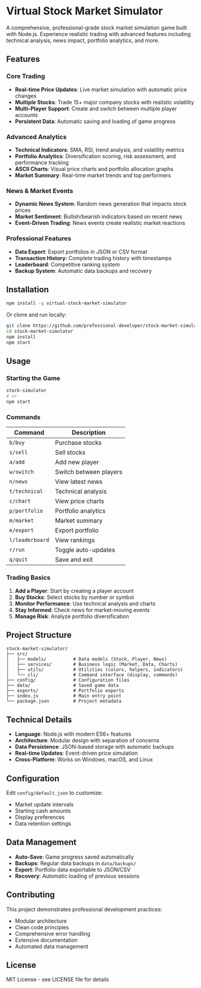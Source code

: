 # Virtual Stock Market Simulator


A comprehensive, professional-grade stock market simulation game built with Node.js. Experience realistic trading with advanced features including technical analysis, news impact, portfolio analytics, and more.

## Features

### Core Trading
- **Real-time Price Updates**: Live market simulation with automatic price changes
- **Multiple Stocks**: Trade 15+ major company stocks with realistic volatility
- **Multi-Player Support**: Create and switch between multiple player accounts
- **Persistent Data**: Automatic saving and loading of game progress

### Advanced Analytics
- **Technical Indicators**: SMA, RSI, trend analysis, and volatility metrics
- **Portfolio Analytics**: Diversification scoring, risk assessment, and performance tracking
- **ASCII Charts**: Visual price charts and portfolio allocation graphs
- **Market Summary**: Real-time market trends and top performers

### News & Market Events
- **Dynamic News System**: Random news generation that impacts stock prices
- **Market Sentiment**: Bullish/bearish indicators based on recent news
- **Event-Driven Trading**: News events create realistic market reactions

### Professional Features
- **Data Export**: Export portfolios in JSON or CSV format
- **Transaction History**: Complete trading history with timestamps
- **Leaderboard**: Competitive ranking system
- **Backup System**: Automatic data backups and recovery

## Installation

```bash
npm install -g virtual-stock-market-simulator
```

Or clone and run locally:

```bash
git clone https://github.com/professional-developer/stock-market-simulator.git
cd stock-market-simulator
npm install
npm start
```

## Usage

### Starting the Game
```bash
stock-simulator
# or
npm start
```

### Commands

| Command | Description |
|---------|-------------|
| `b/buy` | Purchase stocks |
| `s/sell` | Sell stocks |
| `a/add` | Add new player |
| `w/switch` | Switch between players |
| `n/news` | View latest news |
| `t/technical` | Technical analysis |
| `c/chart` | View price charts |
| `p/portfolio` | Portfolio analytics |
| `m/market` | Market summary |
| `e/export` | Export portfolio |
| `l/leaderboard` | View rankings |
| `r/run` | Toggle auto-updates |
| `q/quit` | Save and exit |

### Trading Basics

1. **Add a Player**: Start by creating a player account
2. **Buy Stocks**: Select stocks by number or symbol
3. **Monitor Performance**: Use technical analysis and charts
4. **Stay Informed**: Check news for market-moving events
5. **Manage Risk**: Analyze portfolio diversification

## Project Structure

```
stock-market-simulator/
├── src/
│   ├── models/          # Data models (Stock, Player, News)
│   ├── services/        # Business logic (Market, Data, Charts)
│   ├── utils/           # Utilities (colors, helpers, indicators)
│   └── cli/             # Command interface (display, commands)
├── config/              # Configuration files
├── data/                # Saved game data
├── exports/             # Portfolio exports
├── index.js             # Main entry point
└── package.json         # Project metadata
```

## Technical Details

- **Language**: Node.js with modern ES6+ features
- **Architecture**: Modular design with separation of concerns
- **Data Persistence**: JSON-based storage with automatic backups
- **Real-time Updates**: Event-driven price simulation
- **Cross-Platform**: Works on Windows, macOS, and Linux

## Configuration

Edit `config/default.json` to customize:
- Market update intervals
- Starting cash amounts
- Display preferences
- Data retention settings

## Data Management

- **Auto-Save**: Game progress saved automatically
- **Backups**: Regular data backups in `data/backups/`
- **Export**: Portfolio data exportable to JSON/CSV
- **Recovery**: Automatic loading of previous sessions

## Contributing

This project demonstrates professional development practices:
- Modular architecture
- Clean code principles
- Comprehensive error handling
- Extensive documentation
- Automated data management

## License

MIT License - see LICENSE file for details

